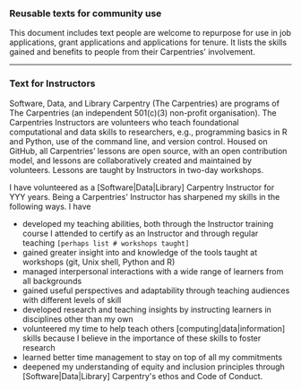 ### Reusable texts for community use

This document includes text people are welcome to repurpose for use in job applications, grant applications and applications for tenure. 
It lists the skills gained and benefits to people from their Carpentries' involvement.

------------------------------------------------------------------------------------------------------------------------------

### Text for Instructors

Software, Data, and Library Carpentry (The Carpentries) are programs of The Carpentries (an independent 501(c)(3) non-profit organisation).  The Carpentries Instructors are volunteers who teach foundational 
computational and data skills to researchers, e.g., programming basics in R and Python, use of the command line, 
and version control. Housed on GitHub, all Carpentries’ lessons are open source, with an open contribution model, 
and lessons are collaboratively created and maintained by volunteers. Lessons are taught by Instructors in two-day workshops.

I have volunteered as a [Software|Data|Library] Carpentry Instructor for YYY years. Being a Carpentries' Instructor has
sharpened my skills in the following ways. I have

- developed my teaching abilities, both through the Instructor training course I attended to certify as an Instructor and through regular teaching `[perhaps list # workshops taught]`
- gained greater insight into and knowledge of the tools taught at workshops (git, Unix shell, Python and R)
- managed interpersonal interactions with a wide range of learners from all backgrounds
- gained useful perspectives and adaptability through teaching audiences with different levels of skill 
- developed research and teaching insights by instructing learners in disciplines other than my own
- volunteered my time to help teach others [computing|data|information] skills because I believe in the importance of these skills to foster research
- learned better time management to stay on top of all my commitments
- deepened my understanding of equity and inclusion principles through [Software|Data|Library] Carpentry's ethos and Code of Conduct.
